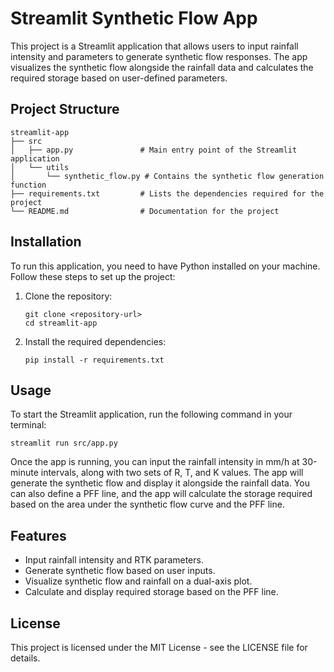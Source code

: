 # Streamlit Synthetic Flow App

This project is a Streamlit application that allows users to input rainfall intensity and parameters to generate synthetic flow responses. The app visualizes the synthetic flow alongside the rainfall data and calculates the required storage based on user-defined parameters.

## Project Structure

```
streamlit-app
├── src
│   ├── app.py               # Main entry point of the Streamlit application
│   └── utils
│       └── synthetic_flow.py # Contains the synthetic flow generation function
├── requirements.txt         # Lists the dependencies required for the project
└── README.md                # Documentation for the project
```

## Installation

To run this application, you need to have Python installed on your machine. Follow these steps to set up the project:

1. Clone the repository:
   ```
   git clone <repository-url>
   cd streamlit-app
   ```

2. Install the required dependencies:
   ```
   pip install -r requirements.txt
   ```

## Usage

To start the Streamlit application, run the following command in your terminal:

```
streamlit run src/app.py
```

Once the app is running, you can input the rainfall intensity in mm/h at 30-minute intervals, along with two sets of R, T, and K values. The app will generate the synthetic flow and display it alongside the rainfall data. You can also define a PFF line, and the app will calculate the storage required based on the area under the synthetic flow curve and the PFF line.

## Features

- Input rainfall intensity and RTK parameters.
- Generate synthetic flow based on user inputs.
- Visualize synthetic flow and rainfall on a dual-axis plot.
- Calculate and display required storage based on the PFF line.

## License

This project is licensed under the MIT License - see the LICENSE file for details.
